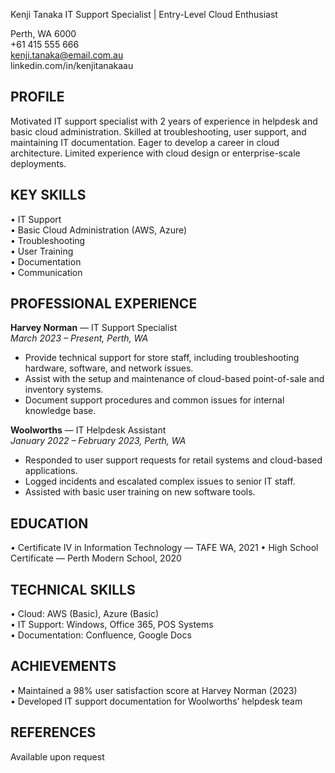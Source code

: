 Kenji Tanaka
IT Support Specialist | Entry-Level Cloud Enthusiast

Perth, WA 6000  
+61 415 555 666  
kenji.tanaka@email.com.au  
linkedin.com/in/kenjitanakaau

## PROFILE

Motivated IT support specialist with 2 years of experience in helpdesk and basic cloud administration. Skilled at troubleshooting, user support, and maintaining IT documentation. Eager to develop a career in cloud architecture. Limited experience with cloud design or enterprise-scale deployments.

## KEY SKILLS

• IT Support  
• Basic Cloud Administration (AWS, Azure)  
• Troubleshooting  
• User Training  
• Documentation  
• Communication

## PROFESSIONAL EXPERIENCE

**Harvey Norman** — IT Support Specialist  
_March 2023 – Present, Perth, WA_

- Provide technical support for store staff, including troubleshooting hardware, software, and network issues.
- Assist with the setup and maintenance of cloud-based point-of-sale and inventory systems.
- Document support procedures and common issues for internal knowledge base.

**Woolworths** — IT Helpdesk Assistant  
_January 2022 – February 2023, Perth, WA_

- Responded to user support requests for retail systems and cloud-based applications.
- Logged incidents and escalated complex issues to senior IT staff.
- Assisted with basic user training on new software tools.

## EDUCATION

• Certificate IV in Information Technology — TAFE WA, 2021
• High School Certificate — Perth Modern School, 2020

## TECHNICAL SKILLS

• Cloud: AWS (Basic), Azure (Basic)  
• IT Support: Windows, Office 365, POS Systems  
• Documentation: Confluence, Google Docs

## ACHIEVEMENTS

• Maintained a 98% user satisfaction score at Harvey Norman (2023)  
• Developed IT support documentation for Woolworths’ helpdesk team

## REFERENCES

Available upon request
